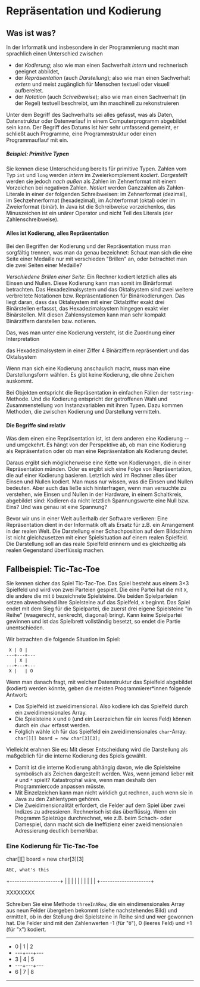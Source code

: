 # Repräsentation und Kodierung

## Was ist was?

In der Informatik und insbesondere in der Programmierung macht man sprachlich einen Unterschied zwischen

* der _Kodierung_; also wie man einen Sachverhalt *intern* und rechnerisch geeignet abbildet,
* der _Repräsentation_ (auch _Darstellung_); also wie man einen Sachverhalt *extern* und meist zugänglich für Menschen textuell oder visuell aufbereitet.
* der _Notation_ (auch _Schreibweise_); also wie man einen Sachverhalt (in der Regel) textuell beschreibt, um ihn maschinell zu rekonstruieren

Unter dem Begriff des Sachverhalts sei alles gefasst, was als Daten, Datenstruktur oder Datenverlauf in einem Computerprogramm abgebildet sein kann. Der Begriff des Datums ist hier sehr umfassend gemeint, er schließt auch Programme, eine Programmstruktur oder einen Programmauflauf mit ein.

##### Beispiel: Primitive Typen

Sie kennen diese Unterscheidung bereits für primitive Typen. Zahlen vom Typ `int` und `long` werden _intern_ im Zweierkomplement _kodiert_. _Dargestellt_ werden sie jedoch _nach außen_ als Zahlen im Zehnerformat mit einem Vorzeichen bei negativen Zahlen. _Notiert_ werden Ganzzahlen als Zahlen-Literale in einer der folgenden Schreibweisen: im Zehnerformat (dezimal), im Sechzehnerformat (hexadezimal), im Achterformat (oktal) oder im Zweierformat (binär). In Java ist die Schreibweise vorzeichenlos, das Minuszeichen ist ein unärer Operator und nicht Teil des Literals (der Zahlenschreibweise).

<!--
```java
jshell> 345 // Außendarstellung
$59 ==> 345

jshell> String.format("%32s", Integer.toBinaryString(345)).replace(' ', '0') // Kodierung
$60 ==> "00000000000000000000000101011001"

jshell> -345
$61 ==> -345

jshell> String.format("%32s", Integer.toBinaryString(-345)).replace(' ', '0')
$62 ==> "11111111111111111111111010100111"
```

> Zum Hintergrund: Im Zweierkomplement wird ein Vorzeichenwechsel dadurch realisiert, dass die Bits invertiert werden (eine 1 wird zur 0, eine 0 zur 1) und anschließend ein 1 addiert wird. Das scheint umständlich. Der Vorteil ist jedoch, dass man im Zweierkomplement mit einer gewöhnlichen Binäraddition negative und positive Zahlen addieren kann und es auch keiner expliziten Operation der Subtraktion bedarf.

Es wäre nicht besonders geschickt, sich von der Darstellung leiten zu lassen und Zahlen intern als Ziffernfolgen von 0 bis 9, also als `char`s zu kodieren. Darunter würde die Recheneffizienz erheblich leiden.
-->

#### Alles ist Kodierung, alles Repräsentation

Bei den Begriffen der Kodierung und der Repräsentation muss man sorgfältig trennen, was man da genau bezeichnet: Schaut man sich die eine Seite einer Medaille nur mit verschieden "Brillen" an, oder betrachtet man die zwei Seiten einer Medaille?

*Verschiedene Brillen einer Seite*: Ein Rechner kodiert letztlich alles als Einsen und Nullen. Diese Kodierung kann man somit im Binärformat betrachten. Das Hexadezimalsystem und das Oktalsystem sind zwei weitere verbreitete Notationen bzw. Repräsentationen für Binärkodierungen. Das liegt daran, dass das Oktalsystem mit einer Oktalziffer exakt drei Binärstellen erfassst, das Hexadezimalsystem hingegen exakt vier Binärstellen. Mit diesen Zahlensystemen kann man sehr kompakt Binärziffern darstellen bzw. notieren.

Das, was man unter eine Kodierung versteht, ist die Zuordnung einer Interpretation 


<!-- 
https://en.wikipedia.org/wiki/Multiple_representations_(mathematics_education)



-->



das Hexadezimalsystem in einer Ziffer 4 Binärziffern repräsentiert und das Oktalsystem  

Wenn man sich eine Kodierung anschaulich macht, muss man eine Darstellungsform wählen. Es gibt keine Kodierung, die ohne Zeichen auskommt.

<!--
Speicherkodierung, repräsentiert im Binarformat


-->


Bei Objekten entspricht die Repräsentation in einfachen Fällen der `toString`-Methode. Und die Kodierung entspricht der getroffenen Wahl und Zusammenstellung von Instanzvariablen mit ihren Typen. Dazu kommen Methoden, die zwischen Kodierung und Darstellung vermitteln. 


#### Die Begriffe sind relativ

Was dem einen eine Repräsentation ist, ist dem anderen eine Kodierung -- und umgekehrt. Es hängt von der Perspektive ab, ob man eine Kodierung als Repräsentation oder ob man eine Repräsentation als Kodierung deutet.

Daraus ergibt sich möglicherweise eine Kette von Kodierungen, die in einer Repräsentation münden. Oder es ergibt sich eine Folge von Repräsentation, die auf einer Kodierung basieren. Letztlich wird im Rechner alles über Einsen und Nullen kodiert. Man muss nur wissen, was die Einsen und Nullen bedeuten. Aber auch das ließe sich hinterfragen, wenn man versuchte zu verstehen, wie Einsen und Nullen in der Hardware, in einem Schaltkreis, abgebildet sind: Kodieren da nicht letztlich Spannungswerte eine Null bzw. Eins? Und was genau ist eine Spannung?

<!--
Ein Beispiel: Ein Spielfeld im Schach (8x8 Felder) wird kodiert durch die Angabe der Koordinaten aus einem Kleinbuchstaben (Spalte) und Zahl (Reihe) dargestellt (repräsentiert), etwa "e2". Der Buchstabe werde intern durch ein `char`, die Ziffern durch einen `int` repräsentiert bzw. kodiert. Intern wird ein Einzelzeichen als Zahl gemäß der UTF8-Kodierung (ein Kodierungsformat für internationale Zeichensätze) und eine Zahl binär im Zweierkomplement kodiert.
-->

Bevor wir uns in einer Welt außerhalb der Software verlieren:
Eine Repräsentation dient in der Informatik oft als Ersatz für z.B. ein Arrangement in der realen Welt. Die Darstellung einer Schachposition auf dem Bildschirm ist nicht gleichzusetzen mit einer Spielsituation auf einem realen Spielfeld. Die Darstellung soll an das reale Spielfeld erinnern und es gleichzeitig als realen Gegenstand überflüssig machen. 

## Fallbeispiel: Tic-Tac-Toe

Sie kennen sicher das Spiel Tic-Tac-Toe. Das Spiel besteht aus einem 3×3 Spielfeld und wird von zwei Parteien gespielt. Die eine Partei hat die mit `X`, die andere die mit `O` bezeichnete Spielsteine. Die beiden Spielparteien setzen abwechselnd ihre Spielsteine auf das Spielfeld, `X` beginnt. Das Spiel endet mit dem Sieg für die Spielpartei, die zuerst drei eigene Spielsteine "in Reihe" (waagerecht, senkrecht, diagonal) bringt. Kann keine Spielpartei gewinnen und ist das Spielbrett vollständig besetzt, so endet die Partie unentschieden.

Wir betrachten die folgende Situation im Spiel:

```
 X | O |    
---+---+--- 
   | X |
---+---+--- 
 X |   | O
```

Wenn man danach fragt, mit welcher Datenstruktur das Spielfeld abgebildet (kodiert) werden könnte, geben die meisten Programmierer*innen folgende Antwort:

* Das Spielfeld ist zweidimensional. Also kodiere ich das Spielfeld durch ein zweidimensionales Array.
* Die Spielsteine `X` und `O` (und ein Leerzeichen für ein leeres Feld) können durch ein `char` erfasst werden.
* Folglich wähle ich für das Spielfeld ein zweidimensionales `char`-Array: `char[][] board = new char[3][3];`

Vielleicht erahnen Sie es: Mit dieser Entscheidung wird die Darstellung als maßgeblich für die interne Kodierung des Spiels gewählt.

* Damit ist die interne Kodierung abhängig davon, wie die Spielsteine symbolisch als Zeichen dargestellt werden. Was, wenn jemand lieber mit `#` und `*` spielt? Katastrophal wäre, wenn man deshalb den Programmiercode anpassen müsste.
* Mit Einzelzeichen kann man nicht wirklich gut rechnen, auch wenn sie in Java zu den Zahlentypen gehören.
* Die Zweidimensionalität erfordert, die Felder auf dem Spiel über zwei Indizes zu adressieren. Rechnerisch ist das überflüssig. Wenn ein Programm Spielzüge durchrechnet, wie z.B. beim Schach- oder Damespiel, dann macht sich die Ineffizienz einer zweidimensionalen Adressierung deutlich bemerkbar.

### Eine Kodierung für Tic-Tac-Toe

char[][] board = new char[3][3]

                       
    ABC, what's this   
+---------------------+
|                     |
|                     |
|                     |
|                     |
|                     |
+---------------------+


XXXXXXXX



Schreiben Sie eine Methode `threeInARow`, die ein eindimensionales Array aus neun Felder übergeben bekommt (siehe nachstehendes Bild) und ermittelt, ob in der Stellung drei Spielsteine in Reihe sind und wer gewonnen hat. Die Felder sind mit den Zahlenwerten -1 (für "`O`"), 0 (leeres Feld) und +1 (für "`X`") kodiert.

***************
*  0 | 1 | 2
* ---+---+---
*  3 | 4 | 5
* ---+---+---
*  6 | 7 | 8
***************


